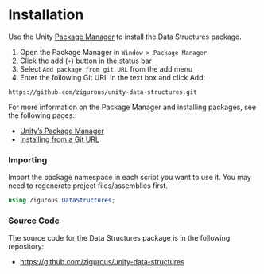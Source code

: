 # Installation

Use the Unity [Package Manager](https://docs.unity3d.com/Manual/upm-ui.html) to install the Data Structures package.

1. Open the Package Manager in `Window > Package Manager`
2. Click the add (`+`) button in the status bar
3. Select `Add package from git URL` from the add menu
4. Enter the following Git URL in the text box and click Add:

```http
https://github.com/zigurous/unity-data-structures.git
```

For more information on the Package Manager and installing packages, see the following pages:

- [Unity’s Package Manager](https://docs.unity3d.com/Manual/Packages.html)
- [Installing from a Git URL](https://docs.unity3d.com/Manual/upm-ui-giturl.html)

### Importing

Import the package namespace in each script you want to use it. You may need to regenerate project files/assemblies first.

```csharp
using Zigurous.DataStructures;
```

### Source Code

The source code for the Data Structures package is in the following repository:

- https://github.com/zigurous/unity-data-structures
